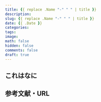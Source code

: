```yaml
---
title: {{ replace .Name "-" " " | title }}
description:
slug: {{ replace .Name "-" " " | title }}
date: {{ .Date }}
categories:
tags:
image:
math: false
hidden: false
comments: false
draft: true
---
```


## これはなに

## 参考文献・URL